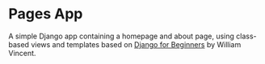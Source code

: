 # Pages App

A simple Django app containing a homepage and about page, using class-based views and templates based on [Django for Beginners](https://djangoforbeginners.com) by William Vincent. 